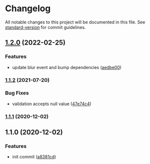 # Changelog

All notable changes to this project will be documented in this file. See [standard-version](https://github.com/conventional-changelog/standard-version) for commit guidelines.

## [1.2.0](https://github.com/stumpam/ngx-cz-in/compare/v1.1.2...v1.2.0) (2022-02-25)


### Features

* update blur event and bump dependencies ([aedbe00](https://github.com/stumpam/ngx-cz-in/commit/aedbe0068b9436893b582f556637d280391cf701))

### [1.1.2](https://github.com/stumpam/ngx-cz-in/compare/v1.1.1...v1.1.2) (2021-07-20)


### Bug Fixes

* validation accepts null value ([47e74c4](https://github.com/stumpam/ngx-cz-in/commit/47e74c4d2a1b9eb5faa0caab27b46e4a0baa7872))

### [1.1.1](https://github.com/stumpam/ngx-cz-in/compare/v1.1.0...v1.1.1) (2020-12-02)

## 1.1.0 (2020-12-02)


### Features

* init commit ([a8381cd](https://github.com/stumpam/ngx-cz-in/commit/a8381cd12bea4d71761968b760c3997502a80cbc))
